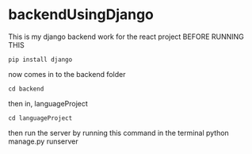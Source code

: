 # backendUsingDjango
This is my django backend work for the react project 
 BEFORE RUNNING THIS

    pip install django
now comes in to the backend folder

    cd backend
then in, languageProject 
       
    cd languageProject
then run the server by running this command in the terminal 
    python manage.py runserver

    

        
                                     
